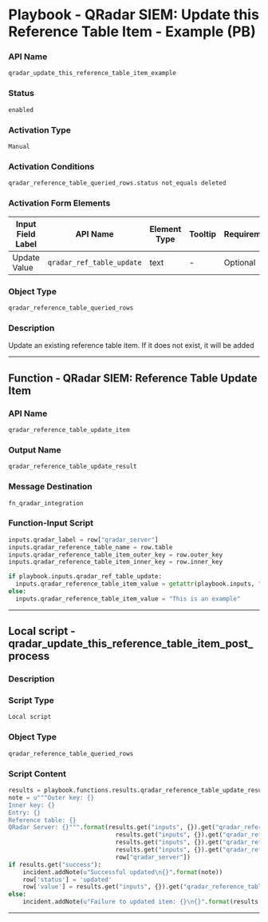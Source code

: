 <!--
    DO NOT MANUALLY EDIT THIS FILE
    THIS FILE IS AUTOMATICALLY GENERATED WITH resilient-sdk codegen
    Generated with resilient-sdk v51.0.1.1.824
-->

# Playbook - QRadar SIEM: Update this Reference Table Item - Example (PB)

### API Name
`qradar_update_this_reference_table_item_example`

### Status
`enabled`

### Activation Type
`Manual`

### Activation Conditions
`qradar_reference_table_queried_rows.status not_equals deleted`

### Activation Form Elements
| Input Field Label | API Name | Element Type | Tooltip | Requirement |
| ----------------- | -------- | ------------ | ------- | ----------- |
| Update Value | `qradar_ref_table_update` | text | - | Optional |

### Object Type
`qradar_reference_table_queried_rows`

### Description
Update an existing reference table item. If it does not exist, it will be added


---
## Function - QRadar SIEM: Reference Table Update Item

### API Name
`qradar_reference_table_update_item`

### Output Name
`qradar_reference_table_update_result`

### Message Destination
`fn_qradar_integration`

### Function-Input Script
```python
inputs.qradar_label = row["qradar_server"]
inputs.qradar_reference_table_name = row.table
inputs.qradar_reference_table_item_outer_key = row.outer_key
inputs.qradar_reference_table_item_inner_key = row.inner_key

if playbook.inputs.qradar_ref_table_update:
  inputs.qradar_reference_table_item_value = getattr(playbook.inputs, "qradar_ref_table_update")
else:
  inputs.qradar_reference_table_item_value = "This is an example"
```

---

## Local script - qradar_update_this_reference_table_item_post_process

### Description


### Script Type
`Local script`

### Object Type
`qradar_reference_table_queried_rows`

### Script Content
```python
results = playbook.functions.results.qradar_reference_table_update_result
note = u"""Outer key: {}
Inner key: {}
Entry: {}
Reference table: {}
QRadar Server: {}""".format(results.get("inputs", {}).get("qradar_reference_table_item_outer_key"),
                              results.get("inputs", {}).get("qradar_reference_table_item_inner_key"),
                              results.get("inputs", {}).get("qradar_reference_table_item_value"), 
                              results.get("inputs", {}).get("qradar_reference_table_name"),
                              row["qradar_server"])
if results.get("success"):
    incident.addNote(u"Successful updated\n{}".format(note))
    row['status'] = 'updated'
    row['value'] = results.get("inputs", {}).get("qradar_reference_table_item_value")
else:
    incident.addNote(u"Failure to updated item: {}\n{}".format(results.get("reason"), note))
```

---

